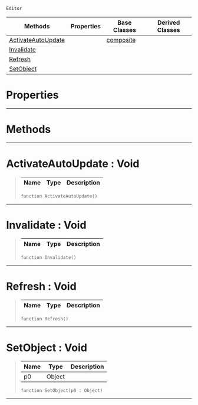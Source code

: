  `Editor`

|Methods|Properties|Base Classes|Derived Classes|
|---|---|---|---|
|[ ActivateAutoUpdate](propertyview.md#activateautoupdate-void)| |[composite](composite.md)| |
|[ Invalidate](propertyview.md#invalidate-void)| | | |
|[ Refresh](propertyview.md#refresh-void)| | | |
|[ SetObject](propertyview.md#setobject-void)| | | |


 #  Properties


---  
 #  Methods


---  
 #  ActivateAutoUpdate : Void

> 
> |Name|Type|Description|
> |---|---|---|
> ``` lang=cpp, name=Nada
> function ActivateAutoUpdate()
> ``` 


---  
 #  Invalidate : Void

> 
> |Name|Type|Description|
> |---|---|---|
> ``` lang=cpp, name=Nada
> function Invalidate()
> ``` 


---  
 #  Refresh : Void

> 
> |Name|Type|Description|
> |---|---|---|
> ``` lang=cpp, name=Nada
> function Refresh()
> ``` 


---  
 #  SetObject : Void

> 
> |Name|Type|Description|
> |---|---|---|
> |p0|Object| |
> ``` lang=cpp, name=Nada
> function SetObject(p0 : Object)
> ``` 


---  
 

 